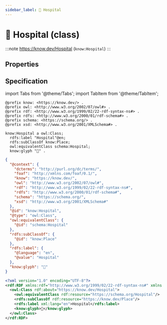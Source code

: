 ```yaml
---
sidebar_label: 🏥 Hospital
---
```


# 🏥 Hospital (class)

:::note
https://know.dev/Hospital
(`know:Hospital`)
:::

## Properties

## Specification

import Tabs from '@theme/Tabs';
import TabItem from '@theme/TabItem';

<Tabs>
<TabItem value="turtle" label="Turtle">

```turtle
@prefix know: <https://know.dev/> .
@prefix owl: <http://www.w3.org/2002/07/owl#> .
@prefix rdf: <http://www.w3.org/1999/02/22-rdf-syntax-ns#> .
@prefix rdfs: <http://www.w3.org/2000/01/rdf-schema#> .
@prefix schema: <https://schema.org/> .
@prefix xsd: <http://www.w3.org/2001/XMLSchema#> .

know:Hospital a owl:Class;
  rdfs:label "Hospital"@en;
  rdfs:subClassOf know:Place;
  owl:equivalentClass schema:Hospital;
  know:glyph "🏥" .

```

</TabItem>
<TabItem value="jsonld" label="JSON-LD">

```json
{
  "@context": {
    "dcterms": "http://purl.org/dc/terms/",
    "foaf": "http://xmlns.com/foaf/0.1/",
    "know": "https://know.dev/",
    "owl": "http://www.w3.org/2002/07/owl#",
    "rdf": "http://www.w3.org/1999/02/22-rdf-syntax-ns#",
    "rdfs": "http://www.w3.org/2000/01/rdf-schema#",
    "schema": "https://schema.org/",
    "xsd": "http://www.w3.org/2001/XMLSchema#"
  },
  "@id": "know:Hospital",
  "@type": "owl:Class",
  "owl:equivalentClass": {
    "@id": "schema:Hospital"
  },
  "rdfs:subClassOf": {
    "@id": "know:Place"
  },
  "rdfs:label": {
    "@language": "en",
    "@value": "Hospital"
  },
  "know:glyph": "🏥"
}
```

</TabItem>
<TabItem value="rdfxml" label="RDF/XML">

```xml
<?xml version="1.0" encoding="UTF-8"?>
<rdf:RDF xmlns:rdf="http://www.w3.org/1999/02/22-rdf-syntax-ns#" xmlns:know="https://know.dev/" xmlns:owl="http://www.w3.org/2002/07/owl#" xmlns:schema="https://schema.org/" xmlns:rdfs="http://www.w3.org/2000/01/rdf-schema#">
  <owl:Class rdf:about="https://know.dev/Hospital">
    <owl:equivalentClass rdf:resource="https://schema.org/Hospital"/>
    <rdfs:subClassOf rdf:resource="https://know.dev/Place"/>
    <rdfs:label xml:lang="en">Hospital</rdfs:label>
    <know:glyph>🏥</know:glyph>
  </owl:Class>
</rdf:RDF>

```

</TabItem>
</Tabs>

[`Hospital`]: /Hospital
